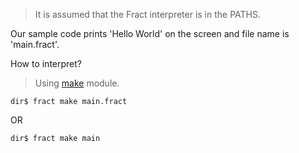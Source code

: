 > It is assumed that the Fract interpreter is in the PATHS.

Our sample code prints 'Hello World' on the screen and file name is 'main.fract'.

How to interpret?

> Using [make](https://github.com/fract-lang/fract/blob/master/docs/interpreter/modules/make.md) module.

```
dir$ fract make main.fract
```
OR
```
dir$ fract make main
```
